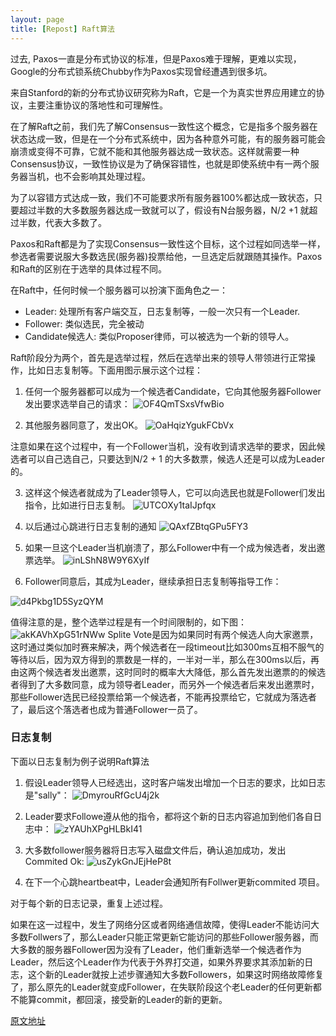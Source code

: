 ```yaml
---
layout: page
title: [Repost] Raft算法
---
```


过去, Paxos一直是分布式协议的标准，但是Paxos难于理解，更难以实现，Google的分布式锁系统Chubby作为Paxos实现曾经遭遇到很多坑。

来自Stanford的新的分布式协议研究称为Raft，它是一个为真实世界应用建立的协议，主要注重协议的落地性和可理解性。

在了解Raft之前，我们先了解Consensus一致性这个概念，它是指多个服务器在状态达成一致，但是在一个分布式系统中，因为各种意外可能，有的服务器可能会崩溃或变得不可靠，它就不能和其他服务器达成一致状态。这样就需要一种Consensus协议，一致性协议是为了确保容错性，也就是即使系统中有一两个服务器当机，也不会影响其处理过程。

为了以容错方式达成一致，我们不可能要求所有服务器100%都达成一致状态，只要超过半数的大多数服务器达成一致就可以了，假设有N台服务器，N/2 +1 就超过半数，代表大多数了。

Paxos和Raft都是为了实现Consensus一致性这个目标，这个过程如同选举一样，参选者需要说服大多数选民(服务器)投票给他，一旦选定后就跟随其操作。Paxos和Raft的区别在于选举的具体过程不同。

在Raft中，任何时候一个服务器可以扮演下面角色之一：

* Leader: 处理所有客户端交互，日志复制等，一般一次只有一个Leader.
* Follower: 类似选民，完全被动
* Candidate候选人: 类似Proposer律师，可以被选为一个新的领导人。

Raft阶段分为两个，首先是选举过程，然后在选举出来的领导人带领进行正常操作，比如日志复制等。下面用图示展示这个过程：

1. 任何一个服务器都可以成为一个候选者Candidate，它向其他服务器Follower发出要求选举自己的请求：
![OF4QmTSxsVfwBio](https://i.loli.net/2020/06/27/OF4QmTSxsVfwBio.jpg)


2. 其他服务器同意了，发出OK。
![OaHqizYgukFCbVx](https://i.loli.net/2020/06/27/OaHqizYgukFCbVx.jpg)

注意如果在这个过程中，有一个Follower当机，没有收到请求选举的要求，因此候选者可以自己选自己，只要达到N/2 + 1 的大多数票，候选人还是可以成为Leader的。

3. 这样这个候选者就成为了Leader领导人，它可以向选民也就是Follower们发出指令，比如进行日志复制。
![UTCOXy1taIJpfqx](https://i.loli.net/2020/06/27/UTCOXy1taIJpfqx.jpg)


4. 以后通过心跳进行日志复制的通知
![QAxfZBtqGPu5FY3](https://i.loli.net/2020/06/27/QAxfZBtqGPu5FY3.jpg)


5. 如果一旦这个Leader当机崩溃了，那么Follower中有一个成为候选者，发出邀票选举。
![inLShN8W9Y6XyIf](https://i.loli.net/2020/06/27/inLShN8W9Y6XyIf.jpg)


6. Follower同意后，其成为Leader，继续承担日志复制等指导工作：

![d4Pkbg1D5SyzQYM](https://i.loli.net/2020/06/27/d4Pkbg1D5SyzQYM.jpg)

 

值得注意的是，整个选举过程是有一个时间限制的，如下图：
![akKAVhXpG51rNWw](https://i.loli.net/2020/06/27/akKAVhXpG51rNWw.jpg)
Splite Vote是因为如果同时有两个候选人向大家邀票，这时通过类似加时赛来解决，两个候选者在一段timeout比如300ms互相不服气的等待以后，因为双方得到的票数是一样的，一半对一半，那么在300ms以后，再由这两个候选者发出邀票，这时同时的概率大大降低，那么首先发出邀票的的候选者得到了大多数同意，成为领导者Leader，而另外一个候选者后来发出邀票时，那些Follower选民已经投票给第一个候选者，不能再投票给它，它就成为落选者了，最后这个落选者也成为普通Follower一员了。

 

### 日志复制
下面以日志复制为例子说明Raft算法
1. 假设Leader领导人已经选出，这时客户端发出增加一个日志的要求，比如日志是"sally"：
![DmyrouRfGcU4j2k](https://i.loli.net/2020/06/27/DmyrouRfGcU4j2k.jpg)


1. Leader要求Followe遵从他的指令，都将这个新的日志内容追加到他们各自日志中：
![zYAUhXPgHLBkI41](https://i.loli.net/2020/06/27/zYAUhXPgHLBkI41.jpg)


3. 大多数follower服务器将日志写入磁盘文件后，确认追加成功，发出Commited Ok:
![usZykGnJEjHeP8t](https://i.loli.net/2020/06/27/usZykGnJEjHeP8t.jpg)


4. 在下一个心跳heartbeat中，Leader会通知所有Follwer更新commited 项目。

对于每个新的日志记录，重复上述过程。

如果在这一过程中，发生了网络分区或者网络通信故障，使得Leader不能访问大多数Follwers了，那么Leader只能正常更新它能访问的那些Follower服务器，而大多数的服务器Follower因为没有了Leader，他们重新选举一个候选者作为Leader，然后这个Leader作为代表于外界打交道，如果外界要求其添加新的日志，这个新的Leader就按上述步骤通知大多数Followers，如果这时网络故障修复了，那么原先的Leader就变成Follower，在失联阶段这个老Leader的任何更新都不能算commit，都回滚，接受新的Leader的新的更新。

[原文地址](https://www.jdon.com/artichect/raft.html)
